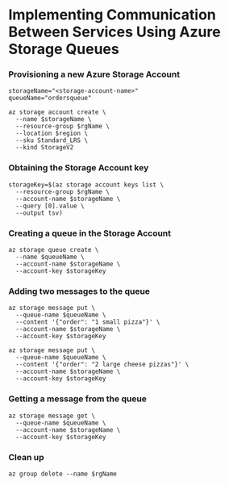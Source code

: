 # Implementing Communication Between Services Using Azure Storage Queues


### Provisioning a new Azure Storage Account
```
storageName="<storage-account-name>"
queueName="ordersqueue"

az storage account create \
  --name $storageName \
  --resource-group $rgName \
  --location $region \
  --sku Standard_LRS \
  --kind StorageV2
```

### Obtaining the Storage Account key
```
storageKey=$(az storage account keys list \
  --resource-group $rgName \
  --account-name $storageName \
  --query [0].value \
  --output tsv)
```

### Creating a queue in the Storage Account
```
az storage queue create \
  --name $queueName \
  --account-name $storageName \
  --account-key $storageKey
```

### Adding two messages to the queue
```
az storage message put \
  --queue-name $queueName \
  --content '{"order": "1 small pizza"}' \
  --account-name $storageName \
  --account-key $storageKey

az storage message put \
  --queue-name $queueName \
  --content '{"order": "2 large cheese pizzas"}' \
  --account-name $storageName \
  --account-key $storageKey
```

### Getting a message from the queue
```
az storage message get \
  --queue-name $queueName \
  --account-name $storageName \
  --account-key $storageKey
```

### Clean up
```
az group delete --name $rgName
```